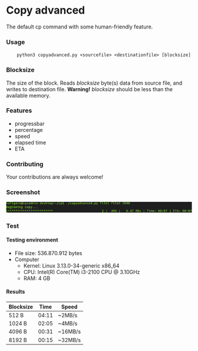 # Copy advanced
The default cp command with some human-friendly feature.

### Usage
        python3 copyadvanced.py <sourcefile> <destinationfile> [blocksize]

### Blocksize
The size of the block. Reads *blocksize* byte(s) data from source file, and writes to destination file. 
**Warning!** *blocksize* should be less than the available memory.

### Features
* progressbar
* percentage
* speed
* elapsed time
* ETA

### Contributing
Your contributions are always welcome!

### Screenshot
![Screenshot](screenshot.png)

### Test

#### Testing environment
* File size: 536.870.912 bytes
* Computer
  * Kernel: Linux 3.13.0-34-generic x86_64
  * CPU: Intel(R) Core(TM) i3-2100 CPU @ 3.10GHz
  * RAM: 4 GB

#### Results
Blocksize | Time | Speed
--------- | ---- | -----
512 B | 04:11 | ~2MB/s
1024 B | 02:05 | ~4MB/s
4096 B | 00:31 | ~16MB/s
8192 B | 00:15 | ~32MB/s
